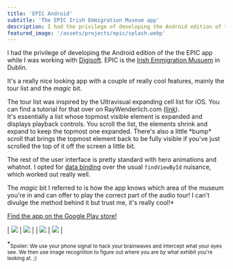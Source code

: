 ```yaml
---
title: 'EPIC Android'
subtitle: 'The EPIC Irish Emmigration Museum app'
description: I had the privilege of developing the Android edition of the the EPIC app while I was working with Digisoft.
featured_image: '/assets/projects/epic/splash.webp'
---
```


I had the privilege of developing the Android edition of the the EPIC app while I was working with [Digisoft][digisoft]. EPIC is the [Irish Emmigration Musuem][epic] in Dublin.

It's a really nice looking app with a couple of really cool features, mainly the tour list and the _magic_ bit.

The tour list was inspired by the Ultravisual expanding cell list for iOS. You can find a tutorial for that over on RayWenderlich.com ([link][ios-tut-rw]).  
It's essentially a list whose topmost visible element is expanded and displays playback controls. You scroll the list, the elements shrink and expand to keep the topmost one expanded. There's also a little \*bump\* scroll that brings the topmost element back to be fully visible if you've just scrolled the top of it off the screen a little bit.

The rest of the user interface is pretty standard with hero animations and whatnot. I opted for [data binding][data-binding] over the usual `findViewById` nuisance, which worked out really well.

The _magic_ bit I referred to is how the app knows which area of the museum you're in and can offer to play the correct part of the audio tour! I can't divulge the method behind it but trust me, it's really cool!\*


[<i class="fab fa-google-play"></i> Find the app on the Google Play store!][play-store]

| ![][epic-home] | ![][epic-tour] |
| ![][epic-map] | ![][epic-info] |

\*<sub>Spoiler: We use your phone signal to hack your brainwaves and intercept what your eyes see. We then use image recognition to figure out where you are by what exhibit you're looking at. ;)</sub>

[epic-splash]: /assets/projects/epic/splash.webp
[epic-home]: /assets/projects/epic/home.webp
[epic-tour]: /assets/projects/epic/tour.webp
[epic-map]: /assets/projects/epic/map.webp
[epic-info]: /assets/projects/epic/info.webp
[digisoft]: http://www.digisoft.tv/
[epic]: https://epicchq.com/
[ios-tut-rw]: https://www.raywenderlich.com/7246-expanding-cells-in-ios-collection-views
[data-binding]: https://developer.android.com/topic/libraries/data-binding/
[play-store]: https://play.google.com/store/apps/details?id=tv.digisoft.epic
